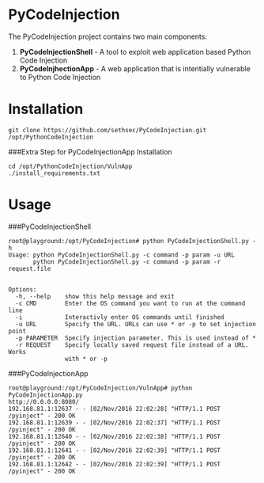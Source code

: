 # PyCodeInjection

The PyCodeInjection project contains two main components:

1. **PyCodeInjectionShell** - A tool to exploit web application based Python Code Injection
2. **PyCodeInjhectionApp**  - A web application that is intentially vulnerable to Python Code Injection 

# Installation
``` 
git clone https://github.com/sethsec/PyCodeInjection.git /opt/PythonCodeInjection
```

###Extra Step for PyCodeInjectionApp Installation

```
cd /opt/PythonCodeInjection/VulnApp
./install_requirements.txt
```

# Usage

###PyCodeInjectionShell
```
root@playground:/opt/PyCodeInjection# python PyCodeInjectionShell.py -h
Usage: python PyCodeInjectionShell.py -c command -p param -u URL
       python PyCodeInjectionShell.py -c command -p param -r request.file


Options:
  -h, --help    show this help message and exit
  -c CMD        Enter the OS command you want to run at the command line
  -i            Interactivly enter OS commands until finished
  -u URL        Specify the URL. URLs can use * or -p to set injection point
  -p PARAMETER  Specify injection parameter. This is used instead of *
  -r REQUEST    Specify locally saved request file instead of a URL. Works
                with * or -p
```

###PyCodeInjectionApp
```
root@playground:/opt/PyCodeInjection/VulnApp# python PyCodeInjectionApp.py
http://0.0.0.0:8080/
192.168.81.1:12637 - - [02/Nov/2016 22:02:28] "HTTP/1.1 POST /pyinject" - 200 OK
192.168.81.1:12639 - - [02/Nov/2016 22:02:37] "HTTP/1.1 POST /pyinject" - 200 OK
192.168.81.1:12640 - - [02/Nov/2016 22:02:38] "HTTP/1.1 POST /pyinject" - 200 OK
192.168.81.1:12641 - - [02/Nov/2016 22:02:39] "HTTP/1.1 POST /pyinject" - 200 OK
192.168.81.1:12642 - - [02/Nov/2016 22:02:39] "HTTP/1.1 POST /pyinject" - 200 OK
```

